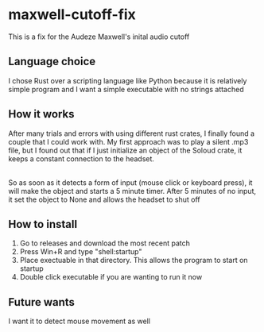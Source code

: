 # maxwell-cutoff-fix

This is a fix for the Audeze Maxwell's inital audio cutoff

## Language choice
I chose Rust over a scripting language like Python because it is relatively simple program and I want a simple executable
with no strings attached

## How it works
After many trials and errors with using different rust crates, I finally found a couple that I could work with.
My first approach was to play a silent .mp3 file, but I found out that if I just initialize an object
of the Soloud crate, it keeps a constant connection to the headset.<br><br>

So as soon as it detects a form of input (mouse click or keyboard press), it will make the object and starts a
5 minute timer. After 5 minutes of no input, it set the object to None and allows the headset to shut off

## How to install
1. Go to releases and download the most recent patch
2. Press Win+R and type "shell:startup"
3. Place exectuable in that directory. This allows the program to start on startup
4. Double click executable if you are wanting to run it now

## Future wants
I want it to detect mouse movement as well
